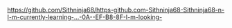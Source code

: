 https://github.com/Sithninja68/https-github.com-Sithninja68-Sithninja68-n-I-m-currently-learning-...-0A--EF-B8-8F-I-m-looking-
